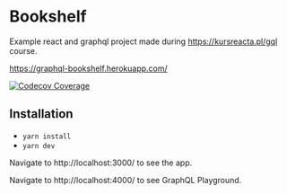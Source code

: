 # Bookshelf

Example react and graphql project made during https://kursreacta.pl/gql course.

https://graphql-bookshelf.herokuapp.com/

[![Codecov Coverage](https://img.shields.io/codecov/c/github/lucassus/bookshelf/master.svg?style=flat-square)](https://codecov.io/gh/lucassus/bookshelf/)

## Installation

* `yarn install`
* `yarn dev`

Navigate to http://localhost:3000/ to see the app.

Navigate to http://localhost:4000/ to see GraphQL Playground.
